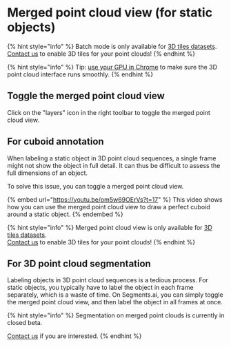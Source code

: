 # Merged point cloud view (for static objects)

{% hint style="info" %}
Batch mode is only available for [3D tiles datasets](../../background/3d-tiles.md). [Contact us](https://segments.ai/contact) to enable 3D tiles for your point clouds!&#x20;
{% endhint %}

{% hint style="info" %}
Tip: [use your GPU in Chrome](https://segmentsai.notion.site/How-to-use-your-GPU-in-Chrome-2b95e19fb77c456c87f798013769a98a) to make sure the 3D point cloud interface runs smoothly.
{% endhint %}

## Toggle the merged point cloud view

Click on the "layers" icon in the right toolbar to toggle the merged point cloud view.

## For cuboid annotation

When labeling a static object in 3D point cloud sequences, a single frame might not show the object in full detail. It can thus be difficult to assess the full dimensions of an object.

To solve this issue, you can toggle a merged point cloud view.

{% embed url="https://youtu.be/om5w69OErVs?t=17" %}
This video shows how you can use the merged point cloud view to draw a perfect cuboid around a static object.
{% endembed %}

{% hint style="info" %}
Merged point cloud view is only available for [3D tiles datasets](../../background/3d-tiles.md). \
[Contact us](https://segments.ai/contact) to enable 3D tiles for your point clouds!
{% endhint %}

## For 3D point cloud segmentation

Labeling objects in 3D point cloud sequences is a tedious process. For static objects, you typically have to label the object in each frame separately, which is a waste of time. On Segments.ai, you can simply toggle the merged point cloud view, and then label the object in all frames at once.

{% hint style="info" %}
Segmentation on merged point clouds is currently in closed beta.

[Contact us](https://segments.ai/contact) if you are interested.
{% endhint %}

